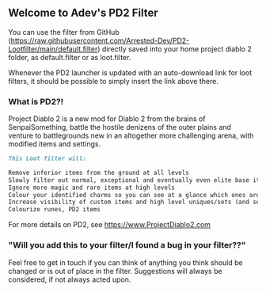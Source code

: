 ## Welcome to Adev's PD2 Filter

You can use the filter from GitHub (https://raw.githubusercontent.com/Arrested-Dev/PD2-Lootfilter/main/default.filter) directly saved into your home project diablo 2 folder, as default.filter or as loot.filter.

Whenever the PD2 launcher is updated with an auto-download link for loot filters, it should be possible to simply insert the link above there. 

### What is PD2?!

Project Diablo 2 is a new mod for Diablo 2 from the brains of SenpaiSomething, battle the hostile denizens of the outer plains and venture to battlegrounds new in an altogether more challenging arena, with modified items and settings.

```markdown
This Loot filter will:

Remove inferior items from the ground at all levels
Slowly filter out normal, exceptional and eventually even elite base items, until only the most relevant remain
Ignore more magic and rare items at high levels
Colour your identified charms so you can see at a glance which ones are good
Increase visibility of custom items and high level uniques/sets (and set a notification on drop)
Colourize runes, PD2 items
```

For more details on PD2, see https://www.ProjectDiablo2.com

### "Will you add this to your filter/I found a bug in your filter??"

Feel free to get in touch if you can think of anything you think should be changed or is out of place in the filter. Suggestions will always be considered, if not always acted upon.
 
